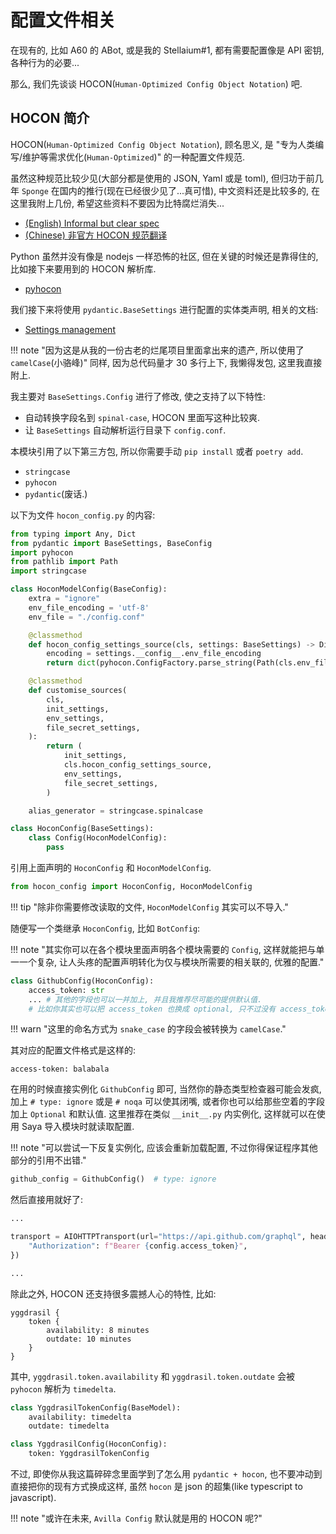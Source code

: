 # 配置文件相关

在现有的, 比如 A60 的 ABot, 或是我的 Stellaium#1, 都有需要配置像是 API 密钥, 各种行为的必要...

那么, 我们先谈谈 HOCON(`Human-Optimized Config Object Notation`) 吧.

## HOCON 简介

HOCON(`Human-Optimized Config Object Notation`), 顾名思义, 是 "专为人类编写/维护等需求优化(`Human-Optimized`)" 的一种配置文件规范.

虽然这种规范比较少见(大部分都是使用的 JSON, Yaml 或是 toml), 但归功于前几年 `Sponge` 在国内的推行(现在已经很少见了...真可惜),
中文资料还是比较多的, 在这里我附上几份, 希望这些资料不要因为比特腐烂消失...

 - [(English) Informal but clear spec](https://github.com/lightbend/config/blob/master/HOCON.md)
 - [(Chinese) 非官方 HOCON 规范翻译](https://github.com/ustc-zzzz/HOCON-CN-Translation)

Python 虽然并没有像是 nodejs 一样恐怖的社区, 但在关键的时候还是靠得住的, 比如接下来要用到的 HOCON 解析库.

 - [pyhocon](https://github.com/chimpler/pyhocon)

我们接下来将使用 `pydantic.BaseSettings` 进行配置的实体类声明, 相关的文档:

 - [Settings management](https://pydantic-docs.helpmanual.io/usage/settings/)

!!! note "因为这是从我的一份古老的烂尾项目里面拿出来的遗产, 所以使用了 `camelCase`(小骆峰)"
    同样, 因为总代码量才 30 多行上下, 我懒得发包, 这里我直接附上.

我主要对 `BaseSettings.Config` 进行了修改, 使之支持了以下特性:

 - 自动转换字段名到 `spinal-case`, HOCON 里面写这种比较爽.
 - 让 `BaseSettings` 自动解析运行目录下 `config.conf`.

本模块引用了以下第三方包, 所以你需要手动 `pip install` 或者 `poetry add`.

 - `stringcase`
 - `pyhocon`
 - `pydantic`(废话.)

以下为文件 `hocon_config.py` 的内容:

```python title="hocon_config.py"
from typing import Any, Dict
from pydantic import BaseSettings, BaseConfig
import pyhocon
from pathlib import Path
import stringcase

class HoconModelConfig(BaseConfig):
    extra = "ignore"
    env_file_encoding = 'utf-8'
    env_file = "./config.conf"

    @classmethod
    def hocon_config_settings_source(cls, settings: BaseSettings) -> Dict[str, Any]:
        encoding = settings.__config__.env_file_encoding
        return dict(pyhocon.ConfigFactory.parse_string(Path(cls.env_file).read_text(encoding)))

    @classmethod
    def customise_sources(
        cls,
        init_settings,
        env_settings,
        file_secret_settings,
    ):
        return (
            init_settings,
            cls.hocon_config_settings_source,
            env_settings,
            file_secret_settings,
        )

    alias_generator = stringcase.spinalcase

class HoconConfig(BaseSettings):
    class Config(HoconModelConfig):
        pass
```

引用上面声明的 `HoconConfig` 和 `HoconModelConfig`.

```python
from hocon_config import HoconConfig, HoconModelConfig
```

!!! tip "除非你需要修改读取的文件, `HoconModelConfig` 其实可以不导入."

随便写一个类继承 `HoconConfig`, 比如 `BotConfig`:

!!! note "其实你可以在各个模块里面声明各个模块需要的 `Config`, 这样就能把与单一一个复杂, 让人头疼的配置声明转化为仅与模块所需要的相关联的, 优雅的配置."

```python
class GithubConfig(HoconConfig):
    access_token: str
    ... # 其他的字段也可以一并加上, 并且我推荐尽可能的提供默认值.
    # 比如你其实也可以把 access_token 也换成 optional, 只不过没有 access_token, github 会疯狂给你返回 429 就是了.
```

!!! warn "这里的命名方式为 `snake_case` 的字段会被转换为 `camelCase`."

其对应的配置文件格式是这样的:

```hocon
access-token: balabala
```

在用的时候直接实例化 `GithubConfig` 即可, 当然你的静态类型检查器可能会发疯, 加上 `# type: ignore` 或是 `# noqa` 可以使其闭嘴,
或者你也可以给那些空着的字段加上 `Optional` 和默认值.
这里推荐在类似 `__init__.py` 内实例化, 这样就可以在使用 Saya 导入模块时就读取配置.

!!! note "可以尝试一下反复实例化, 应该会重新加载配置, 不过你得保证程序其他部分的引用不出错."

```python
github_config = GithubConfig()  # type: ignore
```

然后直接用就好了:

```python
...

transport = AIOHTTPTransport(url="https://api.github.com/graphql", headers={
    "Authorization": f"Bearer {config.access_token}",
})

...
```

除此之外, HOCON 还支持很多震撼人心的特性, 比如:

```hocon
yggdrasil {
    token {
        availability: 8 minutes
        outdate: 10 minutes
    }
}
```

其中, `yggdrasil.token.availability` 和 `yggdrasil.token.outdate` 会被 `pyhocon` 解析为 `timedelta`.

```python
class YggdrasilTokenConfig(BaseModel):
    availability: timedelta
    outdate: timedelta

class YggdrasilConfig(HoconConfig):
    token: YggdrasilTokenConfig
```

不过, 即使你从我这篇碎碎念里面学到了怎么用 `pydantic + hocon`,
也不要冲动到直接把你的现有方式换成这样, 虽然 `hocon` 是 json 的超集(like typescript to javascript).

!!! note "或许在未来, `Avilla Config` 默认就是用的 HOCON 呢?"

